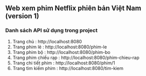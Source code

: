 ## Web xem phim Netflix phiên bản Việt Nam (version 1)

### Danh sách API sử dụng trong project

1. Trang chủ : http://localhost:8080
2. Trang phim lẻ : http://localhost:8080/phim-le
3. Trang phim bộ : http://localhost:8080/phim-bo
4. Trang phim chiếu rạp : http://localhost:8080/phim-chieu-rap
5. Trang chi tiết phim : http://localhost:8080/phim/1
6. Trang tìm kiếm phim : http://localhost:8080/tim-kiem